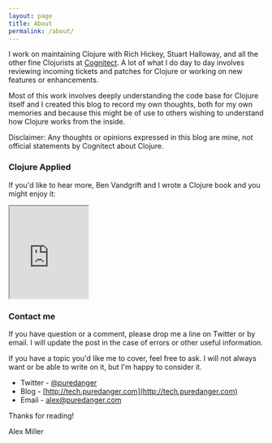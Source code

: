 ```yaml
---
layout: page
title: About
permalink: /about/
---
```


I work on maintaining Clojure with Rich Hickey, Stuart Halloway, and all the other fine 
Clojurists at [Cognitect](http://cognitect.com). A lot of what I do day to day involves
reviewing incoming tickets and patches for Clojure or working on new features or
enhancements. 

Most of this work involves deeply understanding the code base for Clojure itself and I
created this blog to record my own thoughts, both for my own memories and because
this might be of use to others wishing to understand how Clojure works from the inside.

Disclaimer: Any thoughts or opinions expressed in this blog are mine, not official
statements by Cognitect about Clojure. 

### Clojure Applied

If you'd like to hear more, Ben Vandgrift and I wrote a Clojure book and you might enjoy it:

<iframe border="0px" height="182px" seamless="true" src="https://pragprog.com/products/buy_now_insert/vmclojeco" width="155px">
Buy Now
</iframe>

### Contact me

If you have question or a comment, please drop me a line on Twitter or by email. 
I will update the post in the case of errors or other useful information.

If you have a topic you'd like me to cover, feel free to ask. I will not always want or be
able to write on it, but I'm happy to consider it.

- Twitter - [@puredanger](http://twitter.com/puredanger)
- Blog - [http://tech.puredanger.com](http://tech.puredanger.com)
- Email - [alex@puredanger.com](mailto:alex@puredanger.com)

Thanks for reading!

Alex Miller

